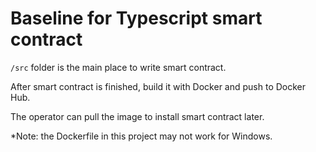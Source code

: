 # Baseline for Typescript smart contract

`/src` folder is the main place to write smart contract.

After smart contract is finished, build it with Docker and push to Docker Hub.

The operator can pull the image to install smart contract later.

\*Note: the Dockerfile in this project may not work for Windows.
